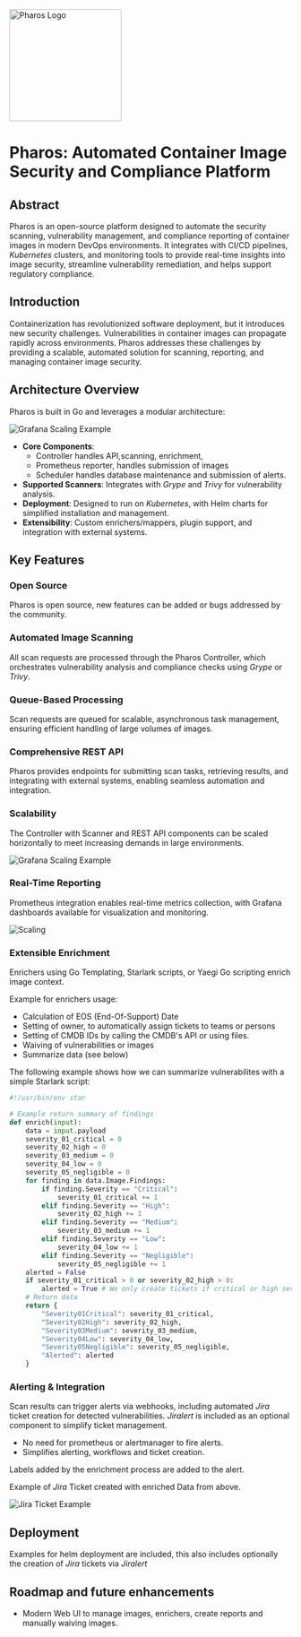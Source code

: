 <img src="./images/pharos.svg" alt="Pharos Logo" width="200" height="200">

# Pharos: Automated Container Image Security and Compliance Platform

## Abstract

Pharos is an open-source platform designed to automate the security scanning, vulnerability management, and compliance reporting of container images in modern DevOps environments. It integrates with CI/CD pipelines, *Kubernetes* clusters, and monitoring tools to provide real-time insights into image security, streamline vulnerability remediation, and helps support regulatory compliance.

## Introduction

Containerization has revolutionized software deployment, but it introduces new security challenges. Vulnerabilities in container images can propagate rapidly across environments. Pharos addresses these challenges by providing a scalable, automated solution for scanning, reporting, and managing container image security.

## Architecture Overview

Pharos is built in Go and leverages a modular architecture:

<img src="./images/architecture.png" alt="Grafana Scaling Example">

- **Core Components**: 
    - Controller handles API,scanning, enrichment,
    - Prometheus reporter, handles submission of images
    - Scheduler handles database maintenance and submission of alerts.
- **Supported Scanners**: Integrates with *Grype* and *Trivy* for vulnerability analysis.
- **Deployment**: Designed to run on *Kubernetes*, with Helm charts for simplified installation and management.
- **Extensibility**: Custom enrichers/mappers, plugin support, and integration with external systems.

## Key Features
### Open Source

Pharos is open source, new features can be added or bugs addressed by the community.

### Automated Image Scanning

All scan requests are processed through the Pharos Controller, which orchestrates vulnerability analysis and compliance checks using *Grype* or *Trivy*.

### Queue-Based Processing

Scan requests are queued for scalable, asynchronous task management, ensuring efficient handling of large volumes of images.

### Comprehensive REST API

Pharos provides endpoints for submitting scan tasks, retrieving results, and integrating with external systems, enabling seamless automation and integration.

### Scalability

The Controller with Scanner and REST API components can be scaled horizontally to meet increasing demands in large environments.

<img src="./images/grafana-scaling.png" alt="Grafana Scaling Example">

### Real-Time Reporting

Prometheus integration enables real-time metrics collection, with Grafana dashboards available for visualization and monitoring.

<img src=":/images/grafana-example.png" alt="Scaling">

### Extensible Enrichment

Enrichers using Go Templating, Starlark scripts, or Yaegi Go scripting enrich image context.

Example for enrichers usage:

- Calculation of EOS (End-Of-Support) Date
- Setting of owner, to automatically assign tickets to teams or persons
- Setting of CMDB IDs by calling the CMDB's API or using files.
- Waiving of vulnerabilities or images
- Summarize data (see below)

The following example shows how we can summarize vulnerabilites with a simple Starlark script:

```python
#!/usr/bin/env star

# Example return summary of findings
def enrich(input):
    data = input.payload
    severity_01_critical = 0
    severity_02_high = 0
    severity_03_medium = 0
    severity_04_low = 0
    severity_05_negligible = 0
    for finding in data.Image.Findings:
        if finding.Severity == "Critical":
            severity_01_critical += 1
        elif finding.Severity == "High":
            severity_02_high += 1
        elif finding.Severity == "Medium":
            severity_03_medium += 1
        elif finding.Severity == "Low":
            severity_04_low += 1
        elif finding.Severity == "Negligible":
            severity_05_negligible += 1
    alerted = False
    if severity_01_critical > 0 or severity_02_high > 0:
        alerted = True # We only create tickets if critical or high severities are found.
    # Return data
    return { 
        "Severity01Critical": severity_01_critical,
        "Severity02High": severity_02_high,
        "Severity03Medium": severity_03_medium,
        "Severity04Low": severity_04_low,
        "Severity05Negligible": severity_05_negligible,
        "Alerted": alerted
    }
```

### Alerting & Integration

Scan results can trigger alerts via webhooks, including automated *Jira* ticket creation for detected vulnerabilities. *Jiralert* is included as an optional component to simplify ticket management.

- No need for prometheus or alertmanager to fire alerts.
- Simplifies alerting, workflows and ticket creation.

Labels added by the enrichment process are added to the alert. 

Example of *Jira* Ticket created with enriched Data from above.

<img src="./images/jira-ticket.png" alt="Jira Ticket Example">

## Deployment

Examples for helm deployment are included, this also includes optionally the creation of *Jira* tickets via *Jiralert*

## Roadmap and future enhancements

- Modern Web UI to manage images, enrichers, create reports and manually waiving images.

